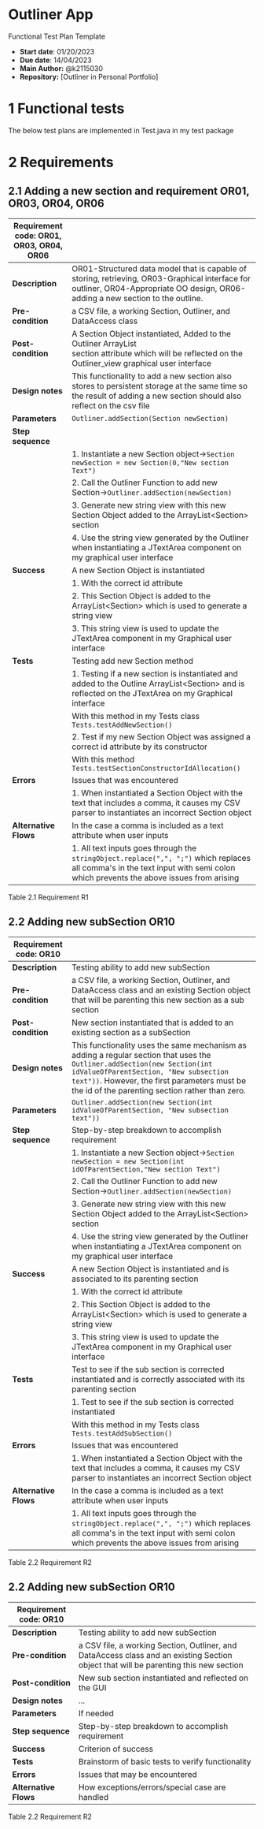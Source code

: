 # Outliner App
Functional Test Plan Template  
- **Start date**: 01/20/2023  
- **Due date**: 14/04/2023
- **Main Author:** @k2115030   
- **Repository:** 
[Outliner in Personal Portfolio]


# 1 Functional tests
The below test plans are implemented in Test.java in my test package

# 2 Requirements

## 2.1  Adding a new section and requirement OR01, OR03, OR04, OR06

| **Requirement code: OR01, OR03, OR04, OR06** |       |
| ------ | ------------------------------------ | 
| **Description**      | OR01-Structured data model that is capable of storing, retrieving, OR03-Graphical interface for outliner, OR04-Appropriate OO design, OR06-adding a new section to the outline.  | 
| **Pre-condition**     | a CSV file, a working Section, Outliner, and DataAccess class|      
| **Post-condition**      | A Section Object instantiated, Added to the Outliner ArrayList<Section> section attribute which will be reflected on the Outliner_view graphical user interface  | 
| **Design notes**     | This functionality to add a new section also stores to persistent storage at the same time so the result of adding a new section should also reflect on the csv file 
| **Parameters**      | `Outliner.addSection(Section newSection)`|    
| **Step sequence**      |  |
||1. Instantiate a new Section object->`Section newSection = new Section(0,"New section Text")`|
||2. Call the Outliner Function to add new Section->`Outliner.addSection(newSection)` | 
||3. Generate new string view with this new Section Object added to the ArrayList&lt;Section&gt; section| 
||4. Use the string view generated by the Outliner when instantiating a JTextArea component on my graphical user interface  |
| **Success**      | A new Section Object is instantiated |
||1. With the correct id attribute|
||2. This Section Object is added to the ArrayList&lt;Section&gt; which is used to generate a string view|
||3. This string view is used to update the JTextArea component in my Graphical user interface|
| **Tests**      |  Testing add new Section method |
||1. Testing if a new section is instantiated and added to the Outline ArrayList&lt;Section&gt; and is reflected on the JTextArea on my Graphical interface |
||    With this method in my Tests class `Tests.testAddNewSection()` | 
||2. Test if my new Section Object was assigned a correct id attribute by its constructor| 
||   With this method `Tests.testSectionConstructorIdAllocation()` | 
| **Errors**      | Issues that was encountered |
||1. When instantiated a Section Object with the text that includes a comma, it causes my CSV parser to instantiates an incorrect Section object|
| **Alternative Flows**      | In the case a comma is included as a text attribute when user inputs|
||1. All text inputs goes through the `stringObject.replace(",", ";")` which replaces all comma's in the text input with semi colon which prevents the above issues from arising|

Table 2.1 Requirement R1

## 2.2 Adding new subSection OR10

| **Requirement code: OR10** |       |
| ------ | ------------------------------------ | 
| **Description**      | Testing ability to add new subSection  | 
| **Pre-condition**     | a CSV file, a working Section, Outliner, and DataAccess class and an existing Section object that will be parenting this new section as a sub section|      
| **Post-condition**      | New section instantiated that is added to an existing section as a subSection   | 
| **Design notes**     | This functionality uses the same mechanism as adding a regular section that uses the `Outliner.addSection(new Section(int idValueOfParentSection, "New subsection text"))`. However, the first parameters must be the id of the parenting section rather than zero.  |
| **Parameters**      | `Outliner.addSection(new Section(int idValueOfParentSection, "New subsection text"))`|    
| **Step sequence**      |  Step-by-step breakdown to accomplish requirement |
||1. Instantiate a new Section object->`Section newSection = new Section(int idOfParentSection,"New section Text")`|
||2. Call the Outliner Function to add new Section->`Outliner.addSection(newSection)` | 
||3. Generate new string view with this new Section Object added to the ArrayList&lt;Section&gt; section| 
||4. Use the string view generated by the Outliner when instantiating a JTextArea component on my graphical user interface  |
| **Success**      | A new Section Object is instantiated and is associated to its parenting section|
||1. With the correct id attribute|
||2. This Section Object is added to the ArrayList&lt;Section&gt; which is used to generate a string view|
||3. This string view is used to update the JTextArea component in my Graphical user interface|
| **Tests**      |  Test to see if the sub section is corrected instantiated and is correctly associated with its parenting section |
||1. Test to see if the sub section is corrected instantiated |
||   With this method in my Tests class `Tests.testAddSubSection()` | 
| **Errors**      | Issues that was encountered |
||1. When instantiated a Section Object with the text that includes a comma, it causes my CSV parser to instantiates an incorrect Section object|
| **Alternative Flows**      | In the case a comma is included as a text attribute when user inputs|
||1. All text inputs goes through the `stringObject.replace(",", ";")` which replaces all comma's in the text input with semi colon which prevents the above issues from arising|
Table 2.2 Requirement R2

















## 2.2 Adding new subSection OR10

| **Requirement code: OR10** |       |
| ------ | ------------------------------------ | 
| **Description**      | Testing ability to add new subSection  | 
| **Pre-condition**     | a CSV file, a working Section, Outliner, and DataAccess class and an existing Section object that will be parenting this new section |      
| **Post-condition**      | New sub section instantiated and reflected on the GUI  | 
| **Design notes**     | ... |
| **Parameters**      | If needed |    
| **Step sequence**      |  Step-by-step breakdown to accomplish requirement |
| **Success**      | Criterion of success |
| **Tests**      |  Brainstorm of basic tests to verify functionality |
| **Errors**      | Issues that may be encountered 
| **Alternative Flows**      | How exceptions/errors/special case are handled |

Table 2.2 Requirement R2


